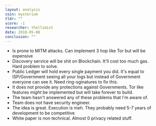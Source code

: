 ```yaml
---
layout: analysis
coin: mysterium
tldr: ""
score: -1
researcher: thellimist
date: 2018-05-08
conclusion: ""
---
```


- Is prone to MITM attacks. Can implement 3 hop like Tor but will be expensive
- Discovery service will be shit on Blockchain. It'll cost too much gas. Hard problem to solve.
- Public Ledger will hold every single payment you did. It's equal to ISP/Government seeing all your logs but instead of Government everyone can see it. Need ring-sginatures to fix this.
- It does not provide any protections against Governments. Tor like features *might* be implemented but will take forever to build.
- The team hasn't answered any of these problems that I'm aware of.
- Team does not have security engineer.
- The idea is great. Execution is meh. They probably need 5-7 years of development to be competitive
- White paper is non technical. Almost 0 privacy related stuff.